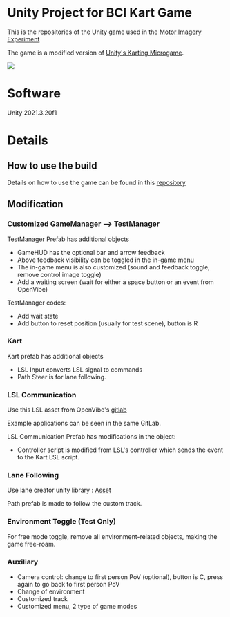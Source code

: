 # Unity Project for BCI Kart Game

This is the repositories of the Unity game used in the [Motor Imagery Experiment](https://github.com/xEvheMary/MI-BCI-UnityKart.git)

The game is a modified version of [Unity's Karting Microgame](https://learn.unity.com/project/karting-template).

![](https://github.com/xEvheMary/MI-BCI-UnityKart/blob/main/UnityBCIKart%20(2).gif)

# Software

Unity 2021.3.20f1

# Details
## How to use the build
Details on how to use the game can be found in this [repository](https://github.com/xEvheMary/MI-BCI-UnityKart.git)

## Modification
### Customized GameManager --> TestManager
TestManager Prefab has additional objects
* GameHUD has the optional bar and arrow feedback
* Above feedback visibility can be toggled in the in-game menu
* The in-game menu is also customized (sound and feedback toggle, remove control image toggle)
* Add a waiting screen (wait for either a space button or an event from OpenVibe)

TestManager codes:
* Add wait state
* Add button to reset position (usually for test scene), button is R

### Kart
Kart prefab has additional objects
* LSL Input converts LSL signal to commands
* Path Steer is for lane following.

### LSL Communication
Use this LSL asset from OpenVibe's [gitlab](https://gitlab.inria.fr/openvibe/unity-games/LSL4Unity)

Example applications can be seen in the same GitLab.

LSL Communication Prefab has modifications in the object:
* Controller script is modified from LSL's controller which sends the event to the Kart LSL script.

### Lane Following
Use lane creator unity library : [Asset](https://api.unity.com/v1/oauth2/authorize?client_id=asset_store_v2&locale=en_US&redirect_uri=https%3A%2F%2Fassetstore.unity.com%2Fauth%2Fcallback%3Fredirect_to%3D%252Fpackages%252Ftools%252Futilities%252Fb-zier-path-creator-136082&response_type=code&state=a0dbba14-00a0-45a5-bb72-ae1a0b88aa50)

Path prefab is made to follow the custom track.

### Environment Toggle (Test Only)
For free mode toggle, remove all environment-related objects, making the game free-roam.

### Auxiliary
* Camera control: change to first person PoV (optional), button is C, press again to go back to first person PoV
* Change of environment
* Customized track
* Customized menu, 2 type of game modes


